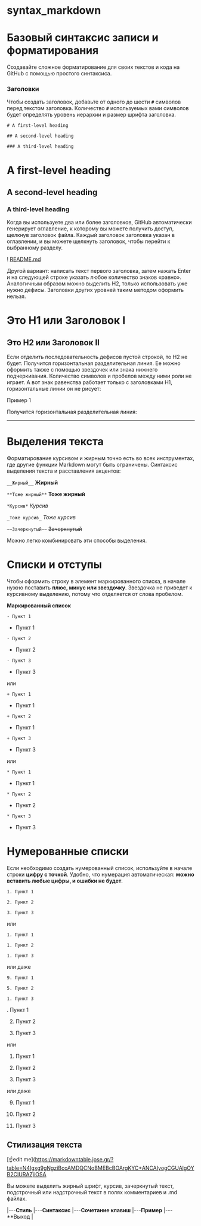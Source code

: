 # syntax_markdown

# Базовый синтаксис записи и форматирования

Создавайте сложное форматирование для своих текстов и кода на GitHub
с помощью простого синтаксиса.

### Заголовки

Чтобы создать заголовок, добавьте от одного до шести **`#`** символов перед
текстом заголовка. Количество **`#`** используемых вами символов будет
определять уровень иерархии и размер шрифта заголовка.

`# A first-level heading`

`## A second-level heading`

`### A third-level heading`

# A first-level heading

## A second-level heading

### A third-level heading

Когда вы используете два или более заголовков, GitHub автоматически
генерирует оглавление, к которому вы можете получить доступ, щелкнув
заголовок файла. Каждый заголовок заголовка указан в оглавлении, и вы 
можете щелкнуть заголовок, чтобы перейти к выбранному разделу.

! [README.md](https://docs.github.com/assets/cb-82878/mw-1440/images/help/repository/headings-toc.webp)


Другой вариант: написать текст первого заголовка, затем нажать Enter и
на следующей строке указать любое количество знаков «равно». Аналогичным
образом можно выделить H2, только использовать уже нужно дефисы.
Заголовки других уровней таким методом оформить нельзя.

Это Н1 или Заголовок I
===

Это Н2 или Заголовок II
---

Если отделить последовательность дефисов пустой строкой, то H2 не будет.
Получится горизонтальная разделительная линия. Ее можно оформить также с
помощью звездочек или знака нижнего подчеркивания. Количество символов и
пробелов между ними роли не играет. А вот знак равенства работает только
с заголовками H1, горизонтальные линии он не рисует: 

Пример 1

Получится горизонтальная разделительная линия:

---


Выделения текста
===

Форматирование курсивом и жирным точно есть во всех инструментах, где другие функции Markdown могут быть ограничены. Синтаксис выделения текста и расставления акцентов:

`__Жирный__`   __Жирный__

`**Тоже жирный**`   **Тоже жирный**

`*Курсив*`   *Курсив*

`_Тоже курсив_`    _Тоже курсив_

`~~Зачеркнутый~~`   ~~Зачеркнутый~~

Можно легко комбинировать эти способы выделения.

Списки и отступы
===

Чтобы оформить строку в элемент маркированного списка, в начале нужно поставить **плюс, минус или звездочку**. Звездочка не приведет к курсивному выделению, потому что отделяется от слова пробелом.

**Маркированный список**

`- Пункт 1`
- Пункт 1         

`- Пункт 2`
- Пункт 2         

`- Пункт 3`
- Пункт 3         

или

`+ Пункт 1`
+ Пункт 1         

`+ Пункт 2`
+ Пункт 1         

`+ Пункт 3`
+ Пункт 3         

или

`* Пункт 1`
* Пункт 1         

`* Пункт 2`
* Пункт 2         

`* Пункт 3`
* Пункт 3 


Нумерованные списки
===


Если необходимо создать нумерованный список, используйте в начале строки **цифру с точкой**. Удобно, что нумерация автоматическая: **можно вставить любые цифры, и ошибки не будет**.

`1. Пункт 1`

`2. Пункт 2`

`3. Пункт 3`

или

`1. Пункт 1`

`1. Пункт 2`

`1. Пункт 3`

или даже

`9. Пункт 1`

`5. Пункт 2`

`1. Пункт 3`

. Пункт 1

2. Пункт 2

3. Пункт 3

или

1. Пункт 1

1. Пункт 2

1. Пункт 3

или даже

9. Пункт 1

5. Пункт 2

1. Пункт 3































## Стилизация текста


[☝️edit me](https://markdowntable.jose.gr/?table=N4Igxg9gNgziBcoAMDQCNoBMEBcBOArgKYC+ANCAIyogCGUAlgOYB2CIURAZjiOSA


Вы можете выделить жирный шрифт, курсив, зачеркнутый текст, подстрочный или надстрочный
текст в полях комментариев и .md файлах.

|---**Стиль**   |---**Cинтаксис**       |---**Сочетание клавиш**   |---**Пример**            |---**Выход         |

